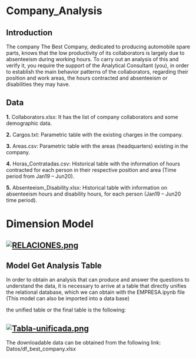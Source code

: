 # Company_Analysis

Introduction
---
The company The Best Company, dedicated to producing automobile spare parts, knows that the low productivity of its collaborators is largely due to absenteeism during working hours. To carry out an analysis of this and verify it, you require the support of the Analytical Consultant (you), in order to establish the main behavior patterns of the collaborators, regarding their position and work areas, the hours contracted and absenteeism or disabilities they may have.

Data
---
**1.** Collaborators.xlsx: It has the list of company collaborators and some demographic data.

**2.** Cargos.txt: Parametric table with the existing charges in the company.

**3.** Areas.csv: Parametric table with the areas (headquarters) existing in the company.

**4.** Horas_Contratadas.csv: Historical table with the information of hours contracted for each person in their respective position and area (Time period from Jan19 – Jun20).

**5.** Absenteeism_Disability.xlsx: Historical table with information on absenteeism hours and disability hours, for each person (Jan19 – Jun20 time period).
 # Dimension Model
 [![RELACIONES.png](https://i.postimg.cc/rsMY58LV/RELACIONES.png)](https://postimg.cc/DJpgT3ZH)
---
Model Get Analysis Table
---
In order to obtain an analysis that can produce and answer the questions to understand the data, it is necessary to arrive at a table that directly unifies the relational database, which we can obtain with the EMPRESA.ipynb file (This model can also be imported into a data base)

the unified table or the final table is the following:

[![Tabla-unificada.png](https://i.postimg.cc/ZnL3ymTh/Tabla-unificada.png)](https://postimg.cc/2LV3PPbH)                 
---
The downloadable data can be obtained from the following link: Datos/df_best_company.xlsx
